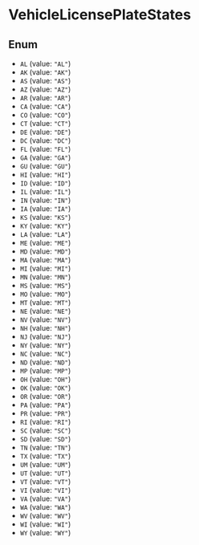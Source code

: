 # VehicleLicensePlateStates

## Enum

* `AL` (value: `"AL"`)
* `AK` (value: `"AK"`)
* `AS` (value: `"AS"`)
* `AZ` (value: `"AZ"`)
* `AR` (value: `"AR"`)
* `CA` (value: `"CA"`)
* `CO` (value: `"CO"`)
* `CT` (value: `"CT"`)
* `DE` (value: `"DE"`)
* `DC` (value: `"DC"`)
* `FL` (value: `"FL"`)
* `GA` (value: `"GA"`)
* `GU` (value: `"GU"`)
* `HI` (value: `"HI"`)
* `ID` (value: `"ID"`)
* `IL` (value: `"IL"`)
* `IN` (value: `"IN"`)
* `IA` (value: `"IA"`)
* `KS` (value: `"KS"`)
* `KY` (value: `"KY"`)
* `LA` (value: `"LA"`)
* `ME` (value: `"ME"`)
* `MD` (value: `"MD"`)
* `MA` (value: `"MA"`)
* `MI` (value: `"MI"`)
* `MN` (value: `"MN"`)
* `MS` (value: `"MS"`)
* `MO` (value: `"MO"`)
* `MT` (value: `"MT"`)
* `NE` (value: `"NE"`)
* `NV` (value: `"NV"`)
* `NH` (value: `"NH"`)
* `NJ` (value: `"NJ"`)
* `NY` (value: `"NY"`)
* `NC` (value: `"NC"`)
* `ND` (value: `"ND"`)
* `MP` (value: `"MP"`)
* `OH` (value: `"OH"`)
* `OK` (value: `"OK"`)
* `OR` (value: `"OR"`)
* `PA` (value: `"PA"`)
* `PR` (value: `"PR"`)
* `RI` (value: `"RI"`)
* `SC` (value: `"SC"`)
* `SD` (value: `"SD"`)
* `TN` (value: `"TN"`)
* `TX` (value: `"TX"`)
* `UM` (value: `"UM"`)
* `UT` (value: `"UT"`)
* `VT` (value: `"VT"`)
* `VI` (value: `"VI"`)
* `VA` (value: `"VA"`)
* `WA` (value: `"WA"`)
* `WV` (value: `"WV"`)
* `WI` (value: `"WI"`)
* `WY` (value: `"WY"`)
